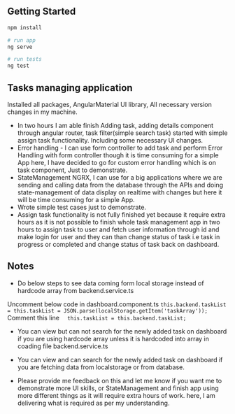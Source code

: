
## Getting Started

```bash
npm install

# run app
ng serve

# run tests
ng test
```

## Tasks managing application

Installed all packages, AngularMaterial UI library, All necessary version changes in my machine.

* In two hours I am able finish Adding task, adding details component through angular router, task filter(simple search task) started with simple assign task functionality. Including some necessary UI changes. 
* Error handling - I can use form controller to add task and perform Error Handling with form controller though it is time consuming for a simple App here, I have decided to go for custom error handling which is on task component, Just to demonstrate. 
* StateManagement NGRX, I can use for a big applications where we are sending and calling data from the database through the APIs and doing state-management of data display on realtime with changes but here it will be time consuming for a simple App. 
* Wrote simple test cases just to demonstrate. 
* Assign task functionality is not fully finished yet because it require extra hours as it is not possible to finish whole task management app in two hours to assign task to user and fetch user information through id and make login for user and they can than change status of task i.e task in progress or completed and change status of task back on dashboard.


## Notes

* Do below steps to see data coming form local storage instead of hardcode array from backend.service.ts   


Uncomment below code in  dashboard.component.ts 
``
    this.backend.taskList = this.taskList = JSON.parse(localStorage.getItem('taskArray')); 
``
Comment this line
``  
     this.taskList = this.backend.taskList; 
``

* You can view but can not search for the newly added task on dashboard if you are using hardcode array unless it is hardcoded into array in coading file backend.service.ts 
* You can view and can search for the newly added task on dashboard if you are fetching data from localstorage or from database. 

* Please provide me feedback on this and let me know if you want me to demonstrate more UI skills, or StateManagement and finish app using more different things as it will require extra hours of work. here, I am delivering what is required as per my understanding. 